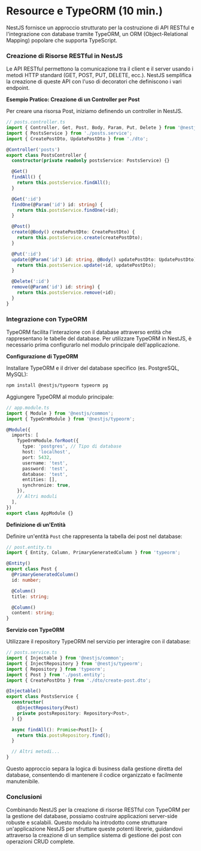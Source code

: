 # Resource e TypeORM (10 min.)

NestJS fornisce un approccio strutturato per la costruzione di API RESTful e l'integrazione con database tramite TypeORM, un ORM (Object-Relational Mapping) popolare che supporta TypeScript.

### Creazione di Risorse RESTful in NestJS

Le API RESTful permettono la comunicazione tra il client e il server usando i metodi HTTP standard (GET, POST, PUT, DELETE, ecc.). NestJS semplifica la creazione di queste API con l'uso di decoratori che definiscono i vari endpoint.

**Esempio Pratico: Creazione di un Controller per Post**

Per creare una risorsa Post, iniziamo definendo un controller in NestJS.

```typescript
// posts.controller.ts
import { Controller, Get, Post, Body, Param, Put, Delete } from '@nestjs/common';
import { PostsService } from './posts.service';
import { CreatePostDto, UpdatePostDto } from './dto';

@Controller('posts')
export class PostsController {
  constructor(private readonly postsService: PostsService) {}

  @Get()
  findAll() {
    return this.postsService.findAll();
  }

  @Get(':id')
  findOne(@Param('id') id: string) {
    return this.postsService.findOne(+id);
  }

  @Post()
  create(@Body() createPostDto: CreatePostDto) {
    return this.postsService.create(createPostDto);
  }

  @Put(':id')
  update(@Param('id') id: string, @Body() updatePostDto: UpdatePostDto) {
    return this.postsService.update(+id, updatePostDto);
  }

  @Delete(':id')
  remove(@Param('id') id: string) {
    return this.postsService.remove(+id);
  }
}
```

### Integrazione con TypeORM

TypeORM facilita l'interazione con il database attraverso entità che rappresentano le tabelle del database. Per utilizzare TypeORM in NestJS, è necessario prima configurarlo nel modulo principale dell'applicazione.

**Configurazione di TypeORM**

Installare TypeORM e il driver del database specifico (es. PostgreSQL, MySQL):

```bash
npm install @nestjs/typeorm typeorm pg
```

Aggiungere TypeORM al modulo principale:

```typescript
// app.module.ts
import { Module } from '@nestjs/common';
import { TypeOrmModule } from '@nestjs/typeorm';

@Module({
  imports: [
    TypeOrmModule.forRoot({
      type: 'postgres', // Tipo di database
      host: 'localhost',
      port: 5432,
      username: 'test',
      password: 'test',
      database: 'test',
      entities: [],
      synchronize: true,
    }),
    // Altri moduli
  ],
})
export class AppModule {}
```

**Definizione di un'Entità**

Definire un'entità `Post` che rappresenta la tabella dei post nel database:

```typescript
// post.entity.ts
import { Entity, Column, PrimaryGeneratedColumn } from 'typeorm';

@Entity()
export class Post {
  @PrimaryGeneratedColumn()
  id: number;

  @Column()
  title: string;

  @Column()
  content: string;
}
```

**Servizio con TypeORM**

Utilizzare il repository TypeORM nel servizio per interagire con il database:

```typescript
// posts.service.ts
import { Injectable } from '@nestjs/common';
import { InjectRepository } from '@nestjs/typeorm';
import { Repository } from 'typeorm';
import { Post } from './post.entity';
import { CreatePostDto } from './dto/create-post.dto';

@Injectable()
export class PostsService {
  constructor(
    @InjectRepository(Post)
    private postsRepository: Repository<Post>,
  ) {}

  async findAll(): Promise<Post[]> {
    return this.postsRepository.find();
  }

  // Altri metodi...
}
```

Questo approccio separa la logica di business dalla gestione diretta del database, consentendo di mantenere il codice organizzato e facilmente manutenibile.

### Conclusioni

Combinando NestJS per la creazione di risorse RESTful con TypeORM per la gestione del database, possiamo costruire applicazioni server-side robuste e scalabili. Questo modulo ha introdotto come strutturare un'applicazione NestJS per sfruttare queste potenti librerie, guidandovi attraverso la creazione di un semplice sistema di gestione dei post con operazioni CRUD complete.